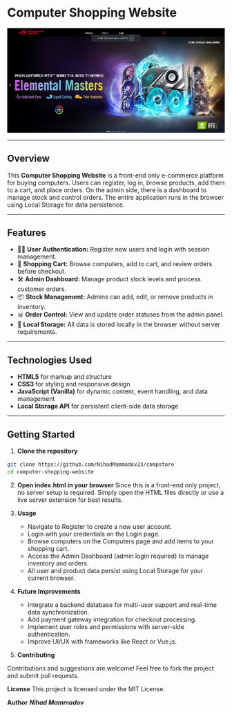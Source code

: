 # Computer Shopping Website

![Shopping Banner](https://github.com/NihadMammadov23/compstore/blob/main/compstore.png)  

---

## Overview

This **Computer Shopping Website** is a front-end only e-commerce platform for buying computers. Users can register, log in, browse products, add them to a cart, and place orders. On the admin side, there is a dashboard to manage stock and control orders. The entire application runs in the browser using Local Storage for data persistence.

---

## Features

- 🧑‍💻 **User Authentication:** Register new users and login with session management.  
- 🛒 **Shopping Cart:** Browse computers, add to cart, and review orders before checkout.  
- 🛠️ **Admin Dashboard:** Manage product stock levels and process customer orders.  
- 📦 **Stock Management:** Admins can add, edit, or remove products in inventory.  
- 📊 **Order Control:** View and update order statuses from the admin panel.  
- 💾 **Local Storage:** All data is stored locally in the browser without server requirements.  

---

## Technologies Used

- **HTML5** for markup and structure  
- **CSS3** for styling and responsive design  
- **JavaScript (Vanilla)** for dynamic content, event handling, and data management  
- **Local Storage API** for persistent client-side data storage  

---

## Getting Started

1. **Clone the repository**

```bash
git clone https://github.com/NihadMammadov23/compstore
cd computer-shopping-website
```


2. **Open index.html in your browser**
   Since this is a front-end only project, no server setup is required. Simply open the HTML files directly or use a live server extension for best results.


3. **Usage**
   - Navigate to Register to create a new user account.
   - Login with your credentials on the Login page.
   - Browse computers on the Computers page and add items to your shopping cart.
   - Access the Admin Dashboard (admin login required) to manage inventory and orders.
   - All user and product data persist using Local Storage for your current browser.
  
4. **Future Improvements**
   - Integrate a backend database for multi-user support and real-time data synchronization.
   - Add payment gateway integration for checkout processing.
   - Implement user roles and permissions with server-side authentication.
   - Improve UI/UX with frameworks like React or Vue.js.

5. **Contributing**
   
Contributions and suggestions are welcome! Feel free to fork the project and submit pull requests.


**License**
This project is licensed under the MIT License.

**Author**
***Nihad Mammadov***
